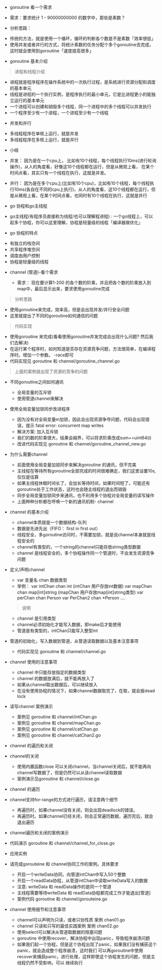 +  goroutine 看一个需求

 * 需求：要求统计 1 - 90000000000 的数字中，那些是素数？

+  分析思路：

 * 传统的方法，就是使用一个循环，循环的判断各个数是不是素数「效率很低」
 * 使用并发或者并行的方式，将统计素数的任务分配个多个goroutine去完成，这时就会使用到goroutine「速度提高很多」


 + goroutine 基本介绍
 
 > 进程和线程介绍
 
  * 进程就是程序程序在操作系统中的一次执行过程，是系统进行资源分配和调度的基本单元
  * 线程是进程的一个执行实例，是程序执行的最小单元，它是比进程更小的能独立运行的基本单元
  * 一个进程可以创建和销毁多个线程，同一个进程中的多个线程可以并发执行
  * 一个程序至少有一个进程，一个进程至少有一个线程

 + 并发和并行

  * 多线程程序在单核上运行，就是并发
  * 多线程程序在多核上运行，就是并行

 + 小结

  * 并发： 因为是在一个cpu上， 比如有10个线程，每个线程执行10ms(进行轮询操作)，从人的角度看，好像这10个线程都在运行，但是从微观上看，
  在某个时间点看，其实只有一个线程在执行，这就是并发。

  * 并行： 因为是在多个cpu上(比如有10个cpu)，比如有10个线程，每个线程执行10ms(各自在不同的cpu上执行)，从人的角度看，这10个线程都在运行，但是从微观上看，在某个时间点看，也同时有10个线程在执行，这就是并行

 + go 协程和go主线程

  * go主线程(有程序员直接称为线程/也可以理解程进程) : 一个go线程上，可以起多个协程，你可以这里理解，协程是轻量级的线程「编译器做优化」
 
 + go 协程的特点

  * 有独立的栈空间
  * 共享程序堆空间
  * 调度由用户控制
  * 协程是轻量级的线程

+ channel (管道)-看个需求
 
  * 需求： 现在要计算1-200 的各个数的阶乘，并且把各个数的阶乘放入到map中，最后显示出来，要求使用goroutine完成

> 分析思路

  * 使用goroutine来完成，效率高，但是会出现并发/并行安全问题
  * 这里就提出了不同的goroutine如何通信的问题

> 代码实现

  * 使用goroutine 来完成(看看使用goroutine并发完成会出现什么问题? 然后我们去解决)
  * 在运行某个程序时，如何知道是否存在资源竞争问题，方法很简单，在编译程序时。增加一个参数。 -race即可
  * 代码实现见  goroutine 和 channel/goroutine_channel.go

  > 上面的案例就出现了资源的竞争的问题

+ 不同goroutine之间如何通讯

  * 全局变量的互斥锁
  * 使用管道channel来解决

+ 使用全局变量加锁同步改进程序

  * 因为没有对全局变量m加锁，因此会出现资源争夺问题，代码会出现错误，提示 fatal error: concurrent map writes
  * 解决方案: 加入互斥锁
  * 我们的数的阶乘很大，结果会越界，可以将求阶乘改成sum+=uint64(i)
  * 改进代码实现见  goroutine 和 channel/goroutine_channel_new.go

+ 为什么需要channel

  * 前面使用全局变量加锁同步来解决goroutine 的通讯，但不完美
  * 主线程在等待所有goroutine全部完成的时间很难确定，我们这里设置10s,仅仅是估算
  * 如果主线程休眠时间长了，会加长等待时间，如果时间短了，可能还有goroutine处于工作状态，这时也会随主线程的退出而销毁
  * 同步全局变量加锁同步来通讯，也不利用多个协程对全局变量的读写操作
  * 上面种种分析都在呼唤一个新的通讯机制- channel
 
+ channel 的基本介绍
 
  * channel本质就是一个数据结构-队列
  * 数据是先进先出（FIFO： first in first out）
  * 线程安全，多goroutine访问时，不需要加锁，就是说channel本身就是线程安全的
  * channel有类型的，一个string的channel只能存放string类型数据
  * channel 是线程安全的，多个协程操作同一个管道时，不会发生资源竞争问题

+ 定义/声明channel

  * var 变量名 chan 数据类型
  * 举例：
      var intChan chan int (intChan 用户存放int数据)
      var mapChan chan map[int]string (mapChan 用户存放map[int]string类型)
      var perChan chan Person
      var PerChan2 chan *Person
      ....
   > 说明
    - channel 是引用类型
    - channel必须初始化才能写入数据，即make后才能使用
    - 管道是有类型的，intChan只能写入整型int   

+ 管道的初始化，写入数据到管道，从管道读取数据以及基本注意事项

  * 代码实现见  goroutine 和 channel/channel.go

+ channel 使用的注意事项

  * channel 中只能存放指定的数据类型
  * channel 的数据放满后，就不能再放入了
  * 如果从channel取出数据后，可以继续放入
  * 在没有使用协程的情况下，如果channel数据取完了，在取，就会报dead lock

+ 读写channel 案例演示

  * 案例见 goroutine 和 channel/intChan.go     
  * 案例见 goroutine 和 channel/mapChan.go 
  * 案例见 goroutine 和 channel/catChan.go 
  * 案例见 goroutine 和 channel/catChan2.go 

- channel 的遍历和关闭

+ channel的关闭
  
  * 使用内置函数close 可以关闭channel，当channel关闭后，就不能再向channel写数据了，但是仍然可以从该channel读取数据
  * 案例演示见goroutine 和 channel/close.go

- channel 的遍历

+ channel支持for-range的方式进行遍历，请注意两个细节

  * 再遍历时，如果channel没有关闭，则会出现deadlock的错误。
  * 再遍历时。如果channel已经关闭，则会正常遍历数据，遍历完后，就会退出遍历

- channel遍历和关闭的案例演示

+ 代码演示 goroutine 和 channel/channel_for_close.go

- 应用实例

+ 请完成gorouteine 和 channel协同工作的案例。具体要求
  
  * 开启一个writeData协同，向管道intChan中写入50个整数
  * 开启一个readData协程，从管道intChan中读取writeData写入的数据
  * 注意: writeData 和 readData操作的是同一个管道
  * 主线程需要等待writeData 和 readData协程都完成工作才能退出[管道]
  * 案例代码  goroutine 和 channel/gorouteine.go


+ channel 使用细节和注意事项
  
  * channel可以声明为只读，或者只协性质
  案例 chan01.go
  * channel 只读和只写的最佳实践案例
   案例 chan02.go
  * 使用select可以解决从管道取数据的阻塞问题
  * goroutine 中使用recover，解决协程中出现panic，导致程序崩溃问题
  * 如果我们起一个协程，但是这个协程出现了panic，如果我们没有捕获这个panic，就会造成整个程序崩溃，这时我们
  可以再goroutine中使用recover来捕获panic，进行处理，这样即使这个协程发生的问题，但是主线程仍然不受影响，可以
  继续执行

